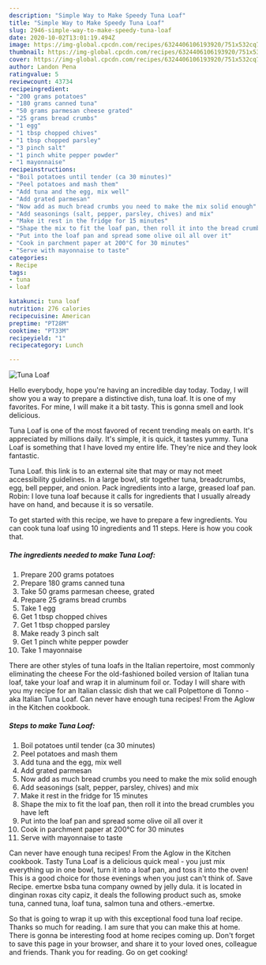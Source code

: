 ```yaml
---
description: "Simple Way to Make Speedy Tuna Loaf"
title: "Simple Way to Make Speedy Tuna Loaf"
slug: 2946-simple-way-to-make-speedy-tuna-loaf
date: 2020-10-02T13:01:19.494Z
image: https://img-global.cpcdn.com/recipes/6324406106193920/751x532cq70/tuna-loaf-recipe-main-photo.jpg
thumbnail: https://img-global.cpcdn.com/recipes/6324406106193920/751x532cq70/tuna-loaf-recipe-main-photo.jpg
cover: https://img-global.cpcdn.com/recipes/6324406106193920/751x532cq70/tuna-loaf-recipe-main-photo.jpg
author: Landon Pena
ratingvalue: 5
reviewcount: 43734
recipeingredient:
- "200 grams potatoes"
- "180 grams canned tuna"
- "50 grams parmesan cheese grated"
- "25 grams bread crumbs"
- "1 egg"
- "1 tbsp chopped chives"
- "1 tbsp chopped parsley"
- "3 pinch salt"
- "1 pinch white pepper powder"
- "1 mayonnaise"
recipeinstructions:
- "Boil potatoes until tender (ca 30 minutes)"
- "Peel potatoes and mash them"
- "Add tuna and the egg, mix well"
- "Add grated parmesan"
- "Now add as much bread crumbs you need to make the mix solid enough"
- "Add seasonings (salt, pepper, parsley, chives) and mix"
- "Make it rest in the fridge for 15 minutes"
- "Shape the mix to fit the loaf pan, then roll it into the bread crumbles you have left"
- "Put into the loaf pan and spread some olive oil all over it"
- "Cook in parchment paper at 200°C for 30 minutes"
- "Serve with mayonnaise to taste"
categories:
- Recipe
tags:
- tuna
- loaf

katakunci: tuna loaf 
nutrition: 276 calories
recipecuisine: American
preptime: "PT28M"
cooktime: "PT33M"
recipeyield: "1"
recipecategory: Lunch

---
```



![Tuna Loaf](https://img-global.cpcdn.com/recipes/6324406106193920/751x532cq70/tuna-loaf-recipe-main-photo.jpg)

Hello everybody, hope you're having an incredible day today. Today, I will show you a way to prepare a distinctive dish, tuna loaf. It is one of my favorites. For mine, I will make it a bit tasty. This is gonna smell and look delicious.

Tuna Loaf is one of the most favored of recent trending meals on earth. It's appreciated by millions daily. It's simple, it is quick, it tastes yummy. Tuna Loaf is something that I have loved my entire life. They're nice and they look fantastic.

Tuna Loaf. this link is to an external site that may or may not meet accessibility guidelines. In a large bowl, stir together tuna, breadcrumbs, egg, bell pepper, and onion. Pack ingredients into a large, greased loaf pan. Robin: I love tuna loaf because it calls for ingredients that I usually already have on hand, and because it is so versatile.


To get started with this recipe, we have to prepare a few ingredients. You can cook tuna loaf using 10 ingredients and 11 steps. Here is how you cook that.

<!--inarticleads1-->

##### The ingredients needed to make Tuna Loaf:

1. Prepare 200 grams potatoes
1. Prepare 180 grams canned tuna
1. Take 50 grams parmesan cheese, grated
1. Prepare 25 grams bread crumbs
1. Take 1 egg
1. Get 1 tbsp chopped chives
1. Get 1 tbsp chopped parsley
1. Make ready 3 pinch salt
1. Get 1 pinch white pepper powder
1. Take 1 mayonnaise


There are other styles of tuna loafs in the Italian repertoire, most commonly eliminating the cheese For the old-fashioned boiled version of Italian tuna loaf, take your loaf and wrap it in aluminum foil or. Today I will share with you my recipe for an Italian classic dish that we call Polpettone di Tonno - aka Italian Tuna Loaf. Can never have enough tuna recipes! From the Aglow in the Kitchen cookbook. 

<!--inarticleads2-->

##### Steps to make Tuna Loaf:

1. Boil potatoes until tender (ca 30 minutes)
1. Peel potatoes and mash them
1. Add tuna and the egg, mix well
1. Add grated parmesan
1. Now add as much bread crumbs you need to make the mix solid enough
1. Add seasonings (salt, pepper, parsley, chives) and mix
1. Make it rest in the fridge for 15 minutes
1. Shape the mix to fit the loaf pan, then roll it into the bread crumbles you have left
1. Put into the loaf pan and spread some olive oil all over it
1. Cook in parchment paper at 200°C for 30 minutes
1. Serve with mayonnaise to taste


Can never have enough tuna recipes! From the Aglow in the Kitchen cookbook. Tasty Tuna Loaf is a delicious quick meal - you just mix everything up in one bowl, turn it into a loaf pan, and toss it into the oven! This is a good choice for those evenings when you just can&#39;t think of. Save Recipe. emertxe bsba tuna company owned by jelly dula. it is located in dinginan roxas city capiz, it deals the following product such as, smoke tuna, canned tuna, loaf tuna, salmon tuna and others.-emertxe. 

So that is going to wrap it up with this exceptional food tuna loaf recipe. Thanks so much for reading. I am sure that you can make this at home. There is gonna be interesting food at home recipes coming up. Don't forget to save this page in your browser, and share it to your loved ones, colleague and friends. Thank you for reading. Go on get cooking!
